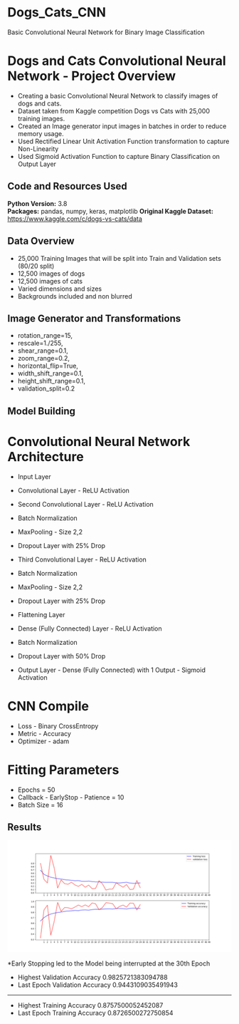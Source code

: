 # Dogs_Cats_CNN
Basic Convolutional Neural Network for Binary Image Classification

# Dogs and Cats Convolutional Neural Network - Project Overview 
* Creating a basic Convolutional Neural Network to classify images of dogs and cats.
* Dataset taken from Kaggle competition Dogs vs Cats with 25,000 training images.
* Created an Image generator input images in batches in order to reduce memory usage.
* Used Rectified Linear Unit Activation Function transformation to capture Non-Linearity 
* Used Sigmoid Activation Function to capture Binary Classification on Output Layer
 

## Code and Resources Used 
**Python Version:** 3.8  
**Packages:** pandas, numpy, keras, matplotlib
**Original Kaggle Dataset:** https://www.kaggle.com/c/dogs-vs-cats/data

## Data Overview
* 25,000 Training Images that will be split into Train and Validation sets (80/20 split)
* 12,500 images of dogs
* 12,500 images of cats
* Varied dimensions and sizes
* Backgrounds included and non blurred

## Image Generator and Transformations

* rotation_range=15,
* rescale=1./255,
* shear_range=0.1,
* zoom_range=0.2,
* horizontal_flip=True,
* width_shift_range=0.1,
* height_shift_range=0.1,
* validation_split=0.2


## Model Building 
# Convolutional Neural Network Architecture
* Input Layer
* Convolutional Layer - ReLU Activation

* Second Convolutional Layer - ReLU Activation
* Batch Normalization
* MaxPooling - Size 2,2
* Dropout Layer with 25% Drop

* Third Convolutional Layer - ReLU Activation
* Batch Normalization
* MaxPooling - Size 2,2
* Dropout Layer with 25% Drop

* Flattening Layer
* Dense (Fully Connected) Layer - ReLU Activation
* Batch Normalization
* Dropout Layer with 50% Drop
* Output Layer - Dense (Fully Connected) with 1 Output - Sigmoid Activation 

# CNN Compile
* Loss - Binary CrossEntropy
* Metric - Accuracy
* Optimizer - adam

# Fitting Parameters
* Epochs = 50
* Callback - EarlyStop - Patience = 10
* Batch Size = 16

## Results
![alt text](https://github.com/kevin7303/Deep-Learning---Dogs_Cats/blob/master/Accuracy%20Graph.png "Loss and Accuracy - Train vs Validation")

*Early Stopping led to the Model being interrupted at the 30th Epoch

* Highest Validation Accuracy  0.9825721383094788
* Last Epoch Validation Accuracy  0.9443109035491943
__________________________________________________________
* Highest Training Accuracy  0.8757500052452087
* Last Epoch Training Accuracy  0.8726500272750854
